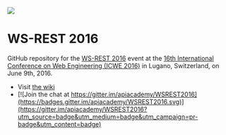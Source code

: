 ![](http://mamund.site44.com/images/2016-05-21-wsrest-header.png)

# WS-REST 2016

GitHub repository for the [WS-REST 2016](http://ws-rest.org/2016/) event at the [16th International Conference on Web Engineering (ICWE 2016)](http://icwe2016.webengineering.org/) in Lugano, Switzerland, on June 9th, 2016.

* Visit [the wiki](https://github.com/apiacademy/WSREST2016/wiki) 
* [![Join the chat at https://gitter.im/apiacademy/WSREST2016](https://badges.gitter.im/apiacademy/WSREST2016.svg)](https://gitter.im/apiacademy/WSREST2016?utm_source=badge&utm_medium=badge&utm_campaign=pr-badge&utm_content=badge)
